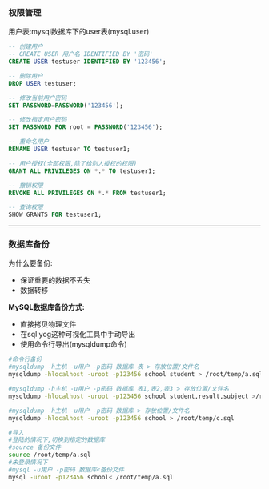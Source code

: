 ### 权限管理

用户表:mysql数据库下的user表(mysql.user)

```sql
-- 创建用户
-- CREATE USER 用户名 IDENTIFIED BY '密码'
CREATE USER testuser IDENTIFIED BY '123456';

-- 删除用户
DROP USER testuser;

-- 修改当前用户密码
SET PASSWORD=PASSWORD('123456');

-- 修改指定用户密码
SET PASSWORD FOR root = PASSWORD('123456');

-- 重命名用户
RENAME USER testuser TO testuser1;

-- 用户授权(全部权限,除了给别人授权的权限)
GRANT ALL PRIVILEGES ON *.* TO testuser1;

-- 撤销权限
REVOKE ALL PRIVILEGES ON *.* FROM testuser1;

-- 查询权限
SHOW GRANTS FOR testuser1;
```

---

### 数据库备份

为什么要备份:

+   保证重要的数据不丢失
+   数据转移

**MySQL数据库备份方式:**

+   直接拷贝物理文件
+   在sql yog这种可视化工具中手动导出
+   使用命令行导出(mysqldump命令)

```bash
#命令行备份
#mysqldump -h主机 -u用户 -p密码 数据库 表 > 存放位置/文件名
mysqldump -hlocalhost -uroot -p123456 school student > /root/temp/a.sql

#mysqldump -h主机 -u用户 -p密码 数据库 表1,表2,表3 > 存放位置/文件名
mysqldump -hlocalhost -uroot -p123456 school student,result,subject >/root/temp/b.sql

#mysqldump -h主机 -u用户 -p密码 数据库 > 存放位置/文件名
mysqldump -hlocalhost -uroot -p123456 school > /root/temp/c.sql

#导入
#登陆的情况下,切换到指定的数据库
#source 备份文件
source /root/temp/a.sql
#未登录情况下
#mysql -u用户 -p密码 数据库<备份文件
mysql -uroot -p123456 school< /root/temp/a.sql
```

